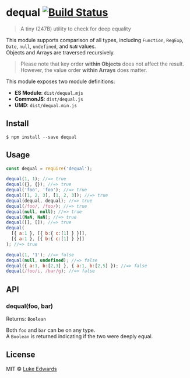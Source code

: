 # dequal [![Build Status](https://badgen.now.sh/travis/lukeed/dequal)](https://travis-ci.org/lukeed/dequal)

> A tiny (247B) utility to check for deep equality

This module supports comparison of all types, including `Function`, `RegExp`, `Date`, `null`, `undefined`, and `NaN` values.<br>
Objects and Arrays are traversed recursively.

> Please note that key order **within Objects** does not affect the result.<br>
However, the value order **within Arrays** does matter.

This module exposes two module definitions:

* **ES Module**: `dist/dequal.mjs`
* **CommonJS**: `dist/dequal.js`
* **UMD**: `dist/dequal.min.js`


## Install

```
$ npm install --save dequal
```


## Usage

```js
const dequal = require('dequal');

dequal(1, 1); //=> true
dequal({}, {}); //=> true
dequal('foo', 'foo'); //=> true
dequal([1, 2, 3], [1, 2, 3]); //=> true
dequal(dequal, dequal); //=> true
dequal(/foo/, /foo/); //=> true
dequal(null, null); //=> true
dequal(NaN, NaN); //=> true
dequal([], []); //=> true
dequal(
  [{ a:1 }, [{ b:{ c:[1] } }]],
  [{ a:1 }, [{ b:{ c:[1] } }]]
); //=> true

dequal(1, '1'); //=> false
dequal(null, undefined); //=> false
dequal({ a:1, b:[2,3] }, { a:1, b:[2,5] }); //=> false
dequal(/foo/i, /bar/g); //=> false
```

## API

### dequal(foo, bar)
Returns: `Boolean`

Both `foo` and `bar` can be on any type.<br>
A `Boolean` is returned indicating if the two were deeply equal.


## License

MIT © [Luke Edwards](https://lukeed.com)
